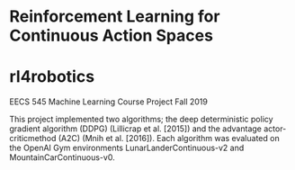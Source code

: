 # Reinforcement Learning for Continuous Action Spaces
# rl4robotics

EECS 545 Machine Learning Course Project Fall 2019

This project implemented two algorithms; the deep deterministic policy gradient algorithm (DDPG) (Lillicrap et al. [2015]) and the advantage actor-criticmethod (A2C) (Mnih et al. [2016]). Each algorithm was evaluated on the OpenAI Gym environments LunarLanderContinuous-v2 and MountainCarContinuous-v0.
